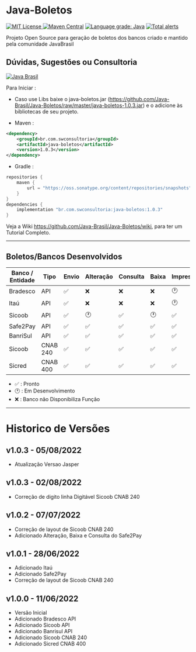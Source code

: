 # Java-Boletos

[![MIT License](https://img.shields.io/github/license/Java-Brasil/Java-Boletos.svg) ](https://github.com/Java-Brasil/Java-Boletos/blob/master/LICENSE) [![Maven Central](https://img.shields.io/maven-central/v/br.com.swconsultoria/java-boletos.svg?label=Maven%20Central)](https://search.maven.org/artifact/br.com.swconsultoria/java-boletos/1.0.3/jar) [![Language grade: Java](https://img.shields.io/lgtm/grade/java/g/Java-Brasil/Java-Boletos.svg?logo=lgtm&logoWidth=18)](https://lgtm.com/projects/g/Java-Brasil/Java-Boletos/context:java) [![Total alerts](https://img.shields.io/lgtm/alerts/g/Java-Brasil/Java-Boletos.svg?logo=lgtm&logoWidth=18)](https://lgtm.com/projects/g/Java-Brasil/Java-Boletos/alerts/)

Projeto Open Source para geração de boletos dos bancos criado e mantido pela comunidade JavaBrasil

## Dúvidas, Sugestões ou Consultoria
[![Java Brasil](https://discordapp.com/api/guilds/519583346066587676/widget.png?style=banner2)](https://discord.gg/ZXpqnaV)

Para Iniciar :

- Caso use Libs baixe o java-boletos.jar (https://github.com/Java-Brasil/Java-Boletos/raw/master/java-boletos-1.0.3.jar) e o
  adicione às bibliotecas de seu projeto.

- Maven :

```xml
<dependency>
    <groupId>br.com.swconsultoria</groupId>
    <artifactId>java-boletos</artifactId>
    <version>1.0.3</version>
</dependency>
```

- Gradle :

```groovy
repositories {
    maven {
        url = "https://oss.sonatype.org/content/repositories/snapshots"
    }
}
dependencies {
    implementation "br.com.swconsultoria:java-boletos:1.0.3"
}
```

Veja a Wiki https://github.com/Java-Brasil/Java-Boletos/wiki, para ter um Tutorial Completo.

________________________________________________________________________________________________

## Boletos/Bancos Desenvolvidos
| **Banco / Entidade** | **Tipo** |**Envio**|**Alteração**|**Consulta**|**Baixa**|**Impressão**|
|----------------------|----------|-----|---------------|-----|-----|-----|
| Bradesco             | API      |✅| ❌|❌|❌|🕐|
| Itaú                 | API      |✅| ❌|❌|❌|🕐|
| Sicoob               | API      |✅| 🕐|✅|🕐|✅|
| Safe2Pay             | API      |✅| ✅|✅|✅|✅|
| BanriSul             | API      |✅| ✅|✅|✅|✅|
| Sicoob               | CNAB 240 |✅| ✅|✅|✅|✅|
| Sicred               | CNAB 400 |✅| ✅|✅|✅|✅|

- ✅ : Pronto
- 🕐 : Em Desenvolvimento
- ❌ : Banco não Disponibiliza Função 

________________________________________________________________________________________________

# Historico de Versões

## v1.0.3 - 05/08/2022
- Atualização Versao Jasper

## v1.0.3 - 02/08/2022
- Correção de digito linha Digitável Sicoob CNAB 240

## v1.0.2 - 07/07/2022
- Correção de layout de Sicoob CNAB 240
- Adicionado Alteração, Baixa e Consulta do Safe2Pay

## v1.0.1 - 28/06/2022
- Adicionado Itaú
- Adicionado Safe2Pay
- Correção de layout de Sicoob CNAB 240

## v1.0.0 - 11/06/2022 
- Versão Inicial
- Adicionado Bradesco API
- Adicionado Sicoob API
- Adicionado Banrisul API
- Adicionado Sicoob CNAB 240
- Adicionado Sicred CNAB 400
